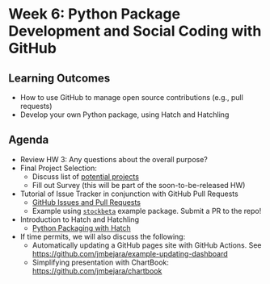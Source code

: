 # Week 6: Python Package Development and Social Coding with GitHub

## Learning Outcomes

- How to use GitHub to manage open source contributions (e.g., pull requests)
- Develop your own Python package, using Hatch and Hatchling

## Agenda
 
- Review HW 3: Any questions about the overall purpose?
- Final Project Selection: 
  - Discuss list of [potential projects](../Misc/potential_final_projects.md)
  - Fill out Survey (this will be part of the soon-to-be-released HW)
- Tutorial of Issue Tracker in conjunction with GitHub Pull Requests
  - [GitHub Issues and Pull Requests](GitHub_pull_requests.md)
  - Example using [`stockbeta`](https://github.com/finm-32900/stockbeta) example package. Submit a PR to the repo!
- Introduction to Hatch and Hatchling
  - [Python Packaging with Hatch](python_packaging_with_hatch.md)
- If time permits, we will also discuss the following:
  - Automatically updating a GitHub pages site with GitHub Actions. See https://github.com/jmbejara/example-updating-dashboard
  - Simplifying presentation with ChartBook: https://github.com/jmbejara/chartbook


